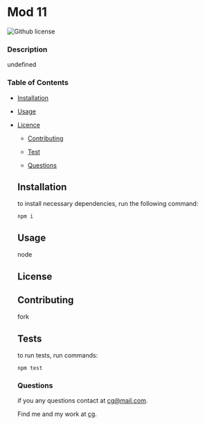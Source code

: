 # Mod 11

  ![Github license](https://img.shield.io./badge/licence-MIT-blue.svg)

  ### Description 

  undefined

  ### Table of Contents

  * [Installation](#installation)

  * [Usage](#usage)

  
* [Licence](#license)


  * [Contributing](#contributing)

  * [Test](#tests)

  * [Questions](#questions)

  ## Installation

  to install necessary dependencies, run the following command:

  ```
  npm i
  ```

  ## Usage

  node

  ## License

  ## Contributing

  fork

  ## Tests

  to run tests, run commands:

  ```
  npm test
  ```

  ### Questions

  if you any questions contact at cg@mail.com.

  Find me and my work at [cg](http://github.com/cg).










